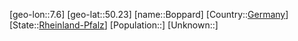 ﻿---
location: [50.23,7.6]
type: City
tags:
- geo/City


SpocWebEntityId: 29270
isDeleted: false
confidential: public

---
[geo-lon::7.6]
[geo-lat::50.23]
[name::Boppard]
[Country::[Germany](geo/Continent/Europe/Germany.md)]
[State::[Rheinland-Pfalz](geo/Continent/Europe/Germany/Rheinland-Pfalz.md)]
[Population::]
[Unknown::]

